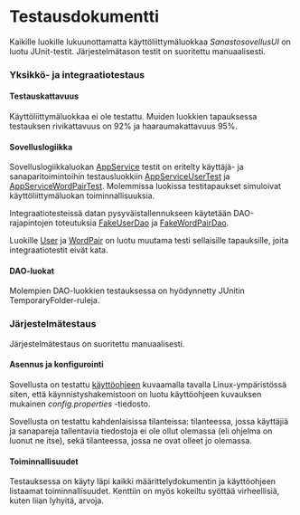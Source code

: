 # Testausdokumentti

Kaikille luokille lukuunottamatta käyttöliittymäluokkaa *SanastosovellusUI* on luotu JUnit-testit. Järjestelmätason testit on 
suoritettu manuaalisesti. 

### Yksikkö- ja integraatiotestaus

#### Testauskattavuus

Käyttöliittymäluokkaa ei ole testattu. Muiden luokkien tapauksessa testauksen rivikattavuus on 92% ja haaraumakattavuus 95%.


#### Sovelluslogiikka

Sovelluslogiikkaluokan [AppService](https://github.com/riinaalisah/ot-harjoitustyo/blob/master/src/main/java/sanastosovellus/domain/AppService.java) testit 
on eritelty käyttäjä- ja sanaparitoimintoihin testausluokkiin [AppServiceUserTest](https://github.com/riinaalisah/ot-harjoitustyo/blob/master/src/test/java/domain/AppServiceUserTest.java) ja 
[AppServiceWordPairTest](https://github.com/riinaalisah/ot-harjoitustyo/blob/master/src/test/java/domain/AppServiceWordPairTest.java).
 Molemmissa luokissa testitapaukset simuloivat käyttöliittymäluokan toiminnallisuuksia. 
 
 Integraatiotesteissä datan pysyväistallennukseen käytetään DAO-rajapintojen toteutuksia [FakeUserDao](https://github.com/riinaalisah/ot-harjoitustyo/blob/master/src/test/java/dao/FakeUserDao.java)
  ja [FakeWordPairDao](https://github.com/riinaalisah/ot-harjoitustyo/blob/master/src/test/java/dao/FakeWordPairDao.java). 
  
  Luokille [User](https://github.com/riinaalisah/ot-harjoitustyo/blob/master/src/main/java/sanastosovellus/domain/User.java)
  ja [WordPair](https://github.com/riinaalisah/ot-harjoitustyo/blob/master/src/main/java/sanastosovellus/domain/WordPair.java)
  on luotu muutama testi sellaisille tapauksille, joita integraatiotestit eivät kata. 
  
 #### DAO-luokat
  
  Molempien DAO-luokkien testauksessa on hyödynnetty JUnitin TemporaryFolder-ruleja.
  
 
 ### Järjestelmätestaus
 
 Järjestelmätestaus on suoritettu manuaalisesti. 
 
 #### Asennus ja konfigurointi
 
 Sovellusta on testattu [käyttöohjeen](https://github.com/riinaalisah/ot-harjoitustyo/blob/master/dokumentaatio/kayttoohje.md) kuvaamalla tavalla Linux-ympäristössä siten, että käynnistyshakemistoon on luotu käyttöohjeen
 kuvauksen mukainen *config.properties* -tiedosto.
 
Sovellusta on testattu kahdenlaisissa tilanteissa: tilanteessa, jossa käyttäjiä ja sanapareja tallentavia tiedostoja ei ole ollut olemassa
(eli ohjelma on luonut ne itse), sekä tilanteessa, jossa ne ovat olleet jo olemassa.
 
 #### Toiminnallisuudet
 
 Testauksessa on käyty läpi kaikki määrittelydokumentin ja käyttöohjeen listaamat toiminnallisuudet. Kenttiin on myös kokeiltu syöttää virheellisiä, kuten liian lyhyitä, arvoja.
 
